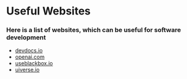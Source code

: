 # Useful Websites
### Here is a list of websites, which can be useful for software development 

 - [devdocs.io](https://devdocs.io/)
 - [openai.com](https://openai.com/)
 - [useblackbox.io](https://useblackbox.io/)
 - [uiverse.io](https://uiverse.io/)
